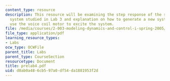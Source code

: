 ```yaml
---
content_type: resource
description: This resource will be examining the step response of the spring/mass/damper
  system studied in Lab 3 and explanation on how to generate a new system model to
  use the voice coil motor to excite the system.
file: /media/courses/2-003-modeling-dynamics-and-control-i-spring-2005/d0ab0a486cb597a0df54da1881953f2d_prelab4.pdf
file_type: application/pdf
learning_resource_types:
- Labs
ocw_type: OCWFile
parent_title: Labs
parent_type: CourseSection
resourcetype: Document
title: prelab4.pdf
uid: d0ab0a48-6cb5-97a0-df54-da1881953f2d
---
```

